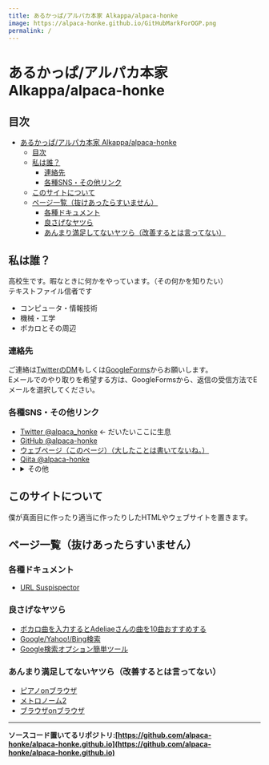 ```yaml
---
title: あるかっぱ/アルパカ本家 Alkappa/alpaca-honke
image: https://alpaca-honke.github.io/GitHubMarkForOGP.png
permalink: /
---
```

# あるかっぱ/アルパカ本家 Alkappa/alpaca-honke  

## 目次  
- [あるかっぱ/アルパカ本家 Alkappa/alpaca-honke](#あるかっぱアルパカ本家-alkappaalpaca-honke)
  - [目次](#目次)
  - [私は誰？](#私は誰)
    - [連絡先](#連絡先)
    - [各種SNS・その他リンク](#各種snsその他リンク)
  - [このサイトについて](#このサイトについて)
  - [ページ一覧（抜けあったらすいません）](#ページ一覧抜けあったらすいません)
    - [各種ドキュメント](#各種ドキュメント)
    - [良さげなヤツら](#良さげなヤツら)
    - [あんまり満足してないヤツら（改善するとは言ってない）](#あんまり満足してないヤツら改善するとは言ってない)

## 私は誰？  
高校生です。暇なときに何かをやっています。（その何かを知りたい）  
テキストファイル信者です  

- コンピュータ・情報技術  
- 機械・工学  
- ボカロとその周辺  

### 連絡先  
ご連絡は[TwitterのDM](https://twitter.com/messages/compose?recipient_id=1438822849926500359)もしくは[GoogleForms](https://docs.google.com/forms/d/e/1FAIpQLSdRuzAmGEqDV4RRd-70JKXD0lAHE6xjEp8Qp5-Jfut-ysQMYQ/viewform)からお願いします。  
Eメールでのやり取りを希望する方は、GoogleFormsから、返信の受信方法でEメールを選択してください。  


### 各種SNS・その他リンク  
- [Twitter @alpaca_honke](https://twitter.com/alpaca_honke) <- だいたいここに生息
- [GitHub @alpaca-honke](https://github.com/alpaca-honke)  
- [ウェブページ（このページ）（大したことは書いてないね。）](https://alpaca-honke.github.io)  
- [Qiita @alpaca-honke](https://qiita.com/alpaca-honke)  
- <details>
    <summary>その他</summary>
      <ul>
        <li><a href="https://spoon.onelink.me/Uuzo/yj2thiby">Spoon @alkappa_alpaca</a></li>
        <li><a href="https://twitter.com/al_alpaca">Twitter (Spoon垢) @al?alpaca</a></li>
      </ul>
    </details>

## このサイトについて  
僕が真面目に作ったり適当に作ったりしたHTMLやウェブサイトを置きます。  

## ページ一覧（抜けあったらすいません）  
### 各種ドキュメント  
- [URL Suspispector](https://alpaca-honke.github.io/url_suspispector)  

### 良さげなヤツら  
- [ボカロ曲を入力するとAdeliaeさんの曲を10曲おすすめする](https://alpaca-honke.github.io/ade-music)
- [Google/Yahoo!/Bing検索](https://alpaca-honke.github.io/textbox)  
- [Google検索オプション簡単ツール](https://alpaca-honke.github.io/google-option)   

### あんまり満足してないヤツら（改善するとは言ってない）  
- [ピアノonブラウザ](https://alpaca-honke.github.io/keyboard)  
- [メトロノーム2](https://alpaca-honke.github.io/metronome)  
- [ブラウザonブラウザ](https://alpaca-honke.github.io/browser) 

***  

**ソースコード置いてるリポジトリ:[https://github.com/alpaca-honke/alpaca-honke.github.io](https://github.com/alpaca-honke/alpaca-honke.github.io)**
